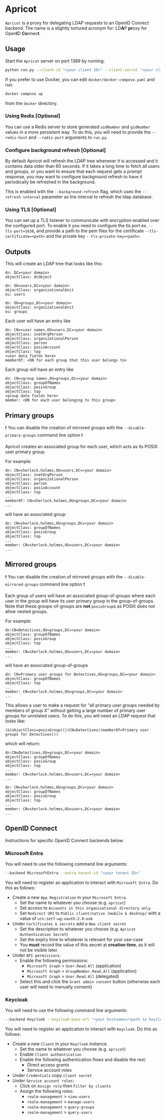 # Apricot

`Apricot` is a proxy for delegating LDAP requests to an OpenID Connect backend.
The name is a slightly tortured acronym for: LD**A**P **pr**oxy for Open**I**D **Co**nnec**t**.

## Usage

Start the `Apricot` server on port 1389 by running:

```bash
python run.py --client-id "<your client ID>" --client-secret "<your client secret>" --backend "<your backend>" --port 1389 --domain "<your domain name>" --redis-host "<your Redis server>"
```

If you prefer to use Docker, you can edit `docker/docker-compose.yaml` and run:

```bash
docker compose up
```

from the `docker` directory.

### Using Redis [Optional]

You can use a Redis server to store generated `uidNumber` and `gidNumber` values in a more persistent way.
To do this, you will need to provide the `--redis-host` and `--redis-port` arguments to `run.py`.

### Configure background refresh [Optional]

By default Apricot will refresh the LDAP tree whenever it is accessed and it contains data older than 60 seconds.
If it takes a long time to fetch all users and groups, or you want to ensure that each request gets a prompt response, you may want to configure background refresh to have it periodically be refreshed in the background.

This is enabled with the `--background-refresh` flag, which uses the `--refresh-interval` parameter as the interval to refresh the ldap database.

### Using TLS [Optional]

You can set up a TLS listener to communicate with encryption enabled over the configured port.
To enable it you need to configure the tls port ex. `--tls-port=1636`, and provide a path to the pem files for the certificate `--tls-certificate=<path>` and the private key `--tls-private-key=<path>`.

## Outputs

This will create an LDAP tree that looks like this:

```ldif
dn: DC=<your domain>
objectClass: dcObject

dn: OU=users,DC=<your domain>
objectClass: organizationalUnit
ou: users

dn: OU=groups,DC=<your domain>
objectClass: organizationalUnit
ou: groups
```

Each user will have an entry like

```ldif
dn: CN=<user name>,OU=users,DC=<your domain>
objectClass: inetOrgPerson
objectClass: organizationalPerson
objectClass: person
objectClass: posixAccount
objectClass: top
<user data fields here>
memberOf: <DN for each group that this user belongs to>
```

Each group will have an entry like

```ldif
dn: CN=<group name>,OU=groups,DC=<your domain>
objectClass: groupOfNames
objectClass: posixGroup
objectClass: top
<group data fields here>
member: <DN for each user belonging to this group>
```

## Primary groups

:exclamation: You can disable the creation of mirrored groups with the `--disable-primary-groups` command line option :exclamation:

Apricot creates an associated group for each user, which acts as its POSIX user primary group.

For example:

```ldif
dn: CN=sherlock.holmes,OU=users,DC=<your domain>
objectClass: inetOrgPerson
objectClass: organizationalPerson
objectClass: person
objectClass: posixAccount
objectClass: top
...
memberOf: CN=sherlock.holmes,OU=groups,DC=<your domain>
...
```

will have an associated group

```ldif
dn: CN=sherlock.holmes,OU=groups,DC=<your domain>
objectClass: groupOfNames
objectClass: posixGroup
objectClass: top
...
member: CN=sherlock.holmes,OU=users,DC=<your domain>
...
```

## Mirrored groups

:exclamation: You can disable the creation of mirrored groups with the `--disable-mirrored-groups` command line option :exclamation:

Each group of users will have an associated group-of-groups where each user in the group will have its user primary group in the group-of-groups.
Note that these groups-of-groups are **not** `posixGroup`s as POSIX does not allow nested groups.

For example:

```ldif
dn:CN=Detectives,OU=groups,DC=<your domain>
objectClass: groupOfNames
objectClass: posixGroup
objectClass: top
...
member: CN=sherlock.holmes,OU=users,DC=<your domain>
...
```

will have an associated group-of-groups

```ldif
dn: CN=Primary user groups for Detectives,OU=groups,DC=<your domain>
objectClass: groupOfNames
objectClass: top
...
member: CN=sherlock.holmes,OU=groups,DC=<your domain>
...
```

This allows a user to make a request for "all primary user groups needed by members of group X" without getting a large number of primary user groups for unrelated users. To do this, you will need an LDAP request that looks like:

```ldif
(&(objectClass=posixGroup)(|(CN=Detectives)(memberOf=Primary user groups for Detectives)))
```

which will return:

```ldif
dn:CN=Detectives,OU=groups,DC=<your domain>
objectClass: groupOfNames
objectClass: posixGroup
objectClass: top
...
member: CN=sherlock.holmes,OU=users,DC=<your domain>
...

dn: CN=sherlock.holmes,OU=groups,DC=<your domain>
objectClass: groupOfNames
objectClass: posixGroup
objectClass: top
...
member: CN=sherlock.holmes,OU=users,DC=<your domain>
...
```

## OpenID Connect

Instructions for specific OpenID Connect backends below.

### Microsoft Entra

You will need to use the following command line arguments:

```bash
--backend MicrosoftEntra --entra-tenant-id "<your tenant ID>"
```

You will need to register an application to interact with `Microsoft Entra`.
Do this as follows:

- Create a new `App Registration` in your `Microsoft Entra`.
    - Set the name to whatever you choose (e.g. `apricot`)
    - Set access to `Accounts in this organizational directory only`.
    - Set `Redirect URI` to `Public client/native (mobile & desktop)` with a value of `urn:ietf:wg:oauth:2.0:oob`
- Under `Certificates & secrets` add a `New client secret`
    - Set the description to whatever you choose (e.g. `Apricot Authentication Secret`)
    - Set the expiry time to whatever is relevant for your use-case
    - You **must** record the value of this secret at **creation time**, as it will not be visible later.
- Under `API permissions`:
    - Enable the following permissions:
        - `Microsoft Graph` > `User.Read.All` (application)
        - `Microsoft Graph` > `GroupMember.Read.All` (application)
        - `Microsoft Graph` > `User.Read.All` (delegated)
    - Select this and click the `Grant admin consent` button (otherwise each user will need to manually consent)

### Keycloak

You will need to use the following command line arguments:

```bash
--backend Keycloak --keycloak-base-url "<your hostname>/<path to keycloak>" --keycloak-realm "<your realm>"
```

You will need to register an application to interact with `Keycloak`.
Do this as follows:

- Create a new `Client` in your `Keycloak` instance.
    - Set the name to whatever you choose (e.g. `apricot`)
    - Enable `Client authentication`
    - Enable the following authentication flows and disable the rest:
        - Direct access grants
        - Service account roles
- Under `Credentials` copy `client secret`
- Under `Service account roles`:
    - Click on `Assign role` then `Filter by clients`
    - Assign the following roles:
        - `realm-management` > `view-users`
        - `realm-management` > `manage-users`
        - `realm-management` > `query-groups`
        - `realm-management` > `query-users`
